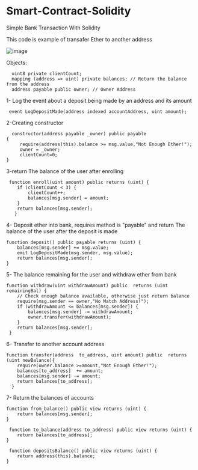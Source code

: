 # Smart-Contract-Solidity
Simple Bank Transaction With Solidity 

This code is example of transafer Ether to another address

![image](https://user-images.githubusercontent.com/75094927/151043493-3721ae3c-0fb5-469d-a8ee-a521e39e7f5a.png)


Objects:


      uint8 private clientCount; 
      mapping (address => uint) private balances; // Return the balance from the address
      address payable public owner; // Owner Address
      
      
      
1- Log the event about a deposit being made by an address and its amount
  
     event LogDepositMade(address indexed accountAddress, uint amount);

2-Creating constructor
      
      
      constructor(address payable _owner) public payable
    {
         require(address(this).balance >= msg.value,"Not Enough Ether!");
         owner = _owner;
         clientCount=0;
    }
    
3-return The balance of the user after enrolling

     function enroll(uint amount) public returns (uint) {
        if (clientCount < 3) {
            clientCount++;
            balances[msg.sender] = amount;
        }
        return balances[msg.sender];
       }
       
4- Deposit ether into bank, requires method is "payable" and return The balance of the user after the deposit is made

    function deposit() public payable returns (uint) {
        balances[msg.sender] += msg.value;
        emit LogDepositMade(msg.sender, msg.value);
        return balances[msg.sender];
    }
   
5- The balance remaining for the user and withdraw ether from bank

    function withdraw(uint withdrawAmount) public  returns (uint remainingBal) {
        // Check enough balance available, otherwise just return balance
        require(msg.sender == owner,"No Match Address!");
        if (withdrawAmount <= balances[msg.sender]) {
            balances[msg.sender] -= withdrawAmount;
            owner.transfer(withdrawAmount);
        }
        return balances[msg.sender];
     }

6- Transfer to another account address

    function transfer(address  to_address, uint amount) public  returns (uint newBalance){
        require(owner.balance >=amount,"Not Enough Ether!");
        balances[to_address]  += amount;
        balances[msg.sender] -= amount;
        return balances[to_address]; 
      }

7- Return the balances of accounts

    function from_balance() public view returns (uint) {
        return balances[msg.sender];
    }
   
     function to_balance(address to_address) public view returns (uint) {
        return balances[to_address];
    }
  
     function depositsBalance() public view returns (uint) {
        return address(this).balance;
    }
